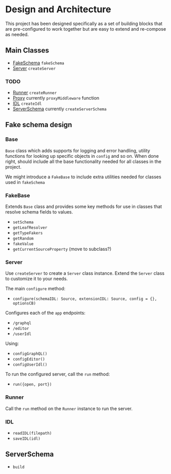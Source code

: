 # Design and Architecture

This project has been designed specifically as a set of building blocks that are pre-configured to work together but are easy to extend and re-compose as needed.

## Main Classes

- [FakeSchema](#FakeSchema) `fakeSchema`
- [Server](#Server) `createServer`

### TODO

- [Runner](#Runner) `createRunner`
- [Proxy](#Runner) currently `proxyMiddleware` function
- [IDL](#IDL) `createIdl`
- [ServerSchema](#ServerSchema) currently `createServerSchema`

## Fake schema design

### Base

`Base` class which adds supports for logging and error handling, utility functions for looking up specific objects in `config` and so on. When done right, should include all the base functionality needed for all classes in the project.

We might introduce a `FakeBase` to include extra utilities needed for classes used in `fakeSchema`

### FakeBase

Extends `Base` class and provides some key methods for use in classes that resolve schema fields to values.

- `setSchema`
- `getLeafResolver`
- `getTypeFakers`
- `getRandom`
- `fakeValue`
- `getCurrentSourceProperty` (move to subclass?)

### Server

Use `createServer` to create a `Server` class instance. Extend the `Server` class to customize it to your needs.

The main `configure` method:

- `configure(schemaIDL: Source, extensionIDL: Source, config = {}, optionsCB)`

Configures each of the `app` endpoints:

- `/graphql`
- `/editor`
- `/userIdl`

Using:

- `configGraphQL()`
- `configEditor()`
- `configUserIdl()`

To run the configured server, call the `run` method:

- `run({open, port})`

### Runner

Call the `run` method on the `Runner` instance to run the server.

### IDL

- `readIDL(filepath)`
- `saveIDL(idl)`

## ServerSchema

- `build`
